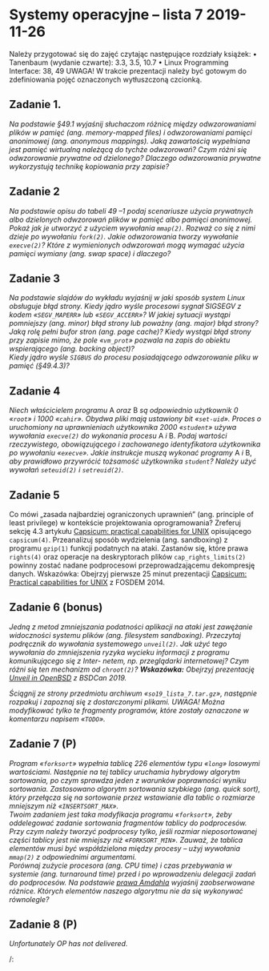 # Systemy operacyjne – lista 7 2019-11-26

Należy przygotować się do zajęć czytając następujące rozdziały książek:
• Tanenbaum (wydanie czwarte): 3.3, 3.5, 10.7
• Linux Programming Interface: 38, 49
UWAGA! W trakcie prezentacji należy być gotowym do zdefiniowania pojęć oznaczonych wytłuszczoną czcionką.

## Zadanie 1.

*Na podstawie §49.1 wyjaśnij słuchaczom różnicę między odwzorowaniami plików w pamięć (ang. memory-mapped files) i odwzorowaniami pamięci anonimowej (ang. anonymous mappings). Jaką zawartością wypełniana jest pamięć wirtualną należącą do tychże odwzorowań? Czym różni się odwzorowanie prywatne od dzielonego? Dlaczego odwzorowania prywatne wykorzystują technikę kopiowania przy zapisie?*

## Zadanie 2

*Na podstawie opisu do tabeli 49 –1 podaj scenariusze użycia prywatnych albo dzielonych odwzorowań plików w pamięć albo pamięci anonimowej. Pokaż jak je utworzyć z użyciem wywołania `mmap(2)`. Rozważ co się z nimi dzieje po wywołaniu `fork(2)`. Jakie odwzorowania tworzy wywołanie `execve(2)`? Które z wymienionych odwzorowań mogą wymagać użycia pamięci wymiany (ang. swap space) i dlaczego?*

## Zadanie 3

*Na podstawie slajdów do wykładu wyjaśnij w jaki sposób system Linux obsługuje błąd strony. Kiedy jądro wyśle procesowi sygnał SIGSEGV z kodem «`SEGV_MAPERR`» lub «`SEGV_ACCERR`»? W jakiej sytuacji wystąpi pomniejszy (ang. minor) błąd strony lub poważny (ang. major) błąd strony? Jaką rolę pełni bufor stron (ang. page cache)? Kiedy wystąpi błąd strony przy zapisie mimo, że pole «`vm_prot`» pozwala na zapis do obiektu wspierającego (ang. backing object)?  
Kiedy jądro wyśle `SIGBUS` do procesu posiadającego odwzorowanie pliku w pamięć (§49.4.3)?*

## Zadanie 4

*Niech właścicielem programu* A *oraz* B *są odpowiednio użytkownik 0 «`root`» i 1000 «`cahir`». Obydwa pliki mają ustawiony bit «`set-uid`». Proces o uruchomiony na uprawnieniach użytkownika 2000 «`student`» używa wywołania `execve(2)` do wykonania procesu* A *i* B. *Podaj wartości rzeczywistego, obowiązującego i zachowanego identyfikatora użytkownika po wywołaniu «`execve`». Jakie instrukcje muszą wykonać programy* A *i* B, *aby prawidłowo przywrócić tożsamość użytkownika `student`? Należy użyć wywołań `seteuid(2)` i `setreuid(2)`.*

## Zadanie 5

Co mówi „zasada najbardziej ograniczonych uprawnień” (ang. principle of least privilege) w kontekście projektowania oprogramowania? Zreferuj sekcję 4.3 artykułu [Capsicum: practical capabilities for UNIX](https://www.usenix.org/legacy/event/sec10/tech/full_papers/Watson.pdf) opisującego `capsicum(4)`. Przeanalizuj sposób wydzielenia (ang. sandboxing) z programu `gzip(1)` funkcji podatnych na ataki. Zastanów się, które prawa `rights(4)` oraz operacje na deskryptorach plików `cap_rights_limits(2)` powinny zostać nadane podprocesowi przeprowadzającemu dekompresję danych.
Wskazówka: Obejrzyj pierwsze 25 minut prezentacji [Capsicum: Practical capabilities for UNIX](https://www.youtube.com/watch?v=GI9PmtF9jdM) z FOSDEM 2014.

## Zadanie 6 (bonus)

*Jedną z metod zmniejszania podatności aplikacji na ataki jest zawężanie widoczności systemu plików (ang. filesystem sandboxing). Przeczytaj podręcznik do wywołania systemowego `unveil(2)`. Jak użyć tego wywołania do zmniejszenia ryzyka wycieku informacji z programu komunikującego się z Inter- netem, np. przeglądarki internetowej? Czym różni się ten mechanizm od `chroot(2)`?
**Wskazówka:** Obejrzyj prezentację [Unveil in OpenBSD](https://www.youtube.com/watch?v=gvmGfpMgny4) z BSDCan 2019.*


*Ściągnij ze strony przedmiotu archiwum «`so19_lista_7.tar.gz`», następnie rozpakuj i zapoznaj się z dostarczonymi plikami. UWAGA! Można modyfikować tylko te fragmenty programów, które zostały oznaczone w komentarzu napisem «`TODO`».*

## Zadanie 7 (P)

*Program «`forksort`» wypełnia tablicę 226 elementów typu «`long`» losowymi wartościami. Następnie na tej tablicy uruchamia hybrydowy algorytm sortowania, po czym sprawdza jeden z warunków poprawności wyniku sortowania. Zastosowano algorytm sortowania szybkiego (ang. quick sort), który przełącza się na sortowanie przez wstawianie dla tablic o rozmiarze mniejszym niż «`INSERTSORT_MAX`».  
Twoim zadaniem jest taka modyfikacja programu «`forksort`», żeby oddelegować zadanie sortowania fragmentów tablicy do podprocesów. Przy czym należy tworzyć podprocesy tylko, jeśli rozmiar nieposortowanej części tablicy jest nie mniejszy niż «`FORKSORT_MIN`». Zauważ, że tablica elementów musi być współdzielona między procesy – użyj wywołania `mmap(2)` z odpowiednimi argumentami.  
Porównaj zużycie procesora (ang. CPU time) i czas przebywania w systemie (ang. turnaround time) przed i po wprowadzeniu delegacji zadań do podprocesów. Na podstawie [prawa Amdahla](https://pl.wikipedia.org/wiki/Prawo_Amdahla) wyjaśnij zaobserwowane różnice. Których elementów naszego algorytmu nie da się wykonywać równolegle?*

## Zadanie 8 (P)

*Unfortunately OP has not delivered.*

/: